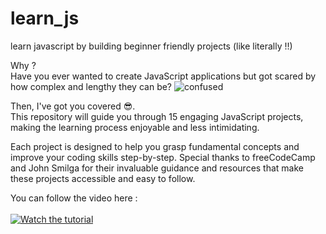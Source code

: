 # learn_js
learn javascript by building beginner friendly projects (like literally !!) 

Why ? <br>
Have you ever wanted to create JavaScript applications but got scared by how complex and lengthy they can be?
![confused](https://github.com/user-attachments/assets/1e71cb49-ce06-410d-aa67-52303169860d)

Then, I've got you covered 😎.<br> This repository will guide you through 15 engaging JavaScript projects, making the learning process enjoyable and less intimidating.

Each project is designed to help you grasp fundamental concepts and improve your coding skills step-by-step. Special thanks to freeCodeCamp and John Smilga for their invaluable guidance and resources that make these projects accessible and easy to follow.

You can follow the video here :<br><br> [![Watch the tutorial](https://img.youtube.com/vi/3PHXvlpOkf4/0.jpg)](https://youtu.be/3PHXvlpOkf4?si=HWWLqNQkJJFY6l4n)
